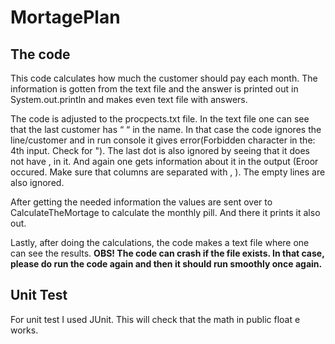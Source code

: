 # MortagePlan

## The code
This code calculates how much the customer should  pay each month. The information is gotten from the text file and the answer is printed out in System.out.println and makes even text file with answers. 

The code is adjusted to the procpects.txt file. In the text file one can see that the last customer has “ “ in the name. In that case the code ignores the line/customer and in run console it gives error(Forbidden character in the: 4th input. Check for "). The last dot is also ignored by seeing that it does not have , in it. And again one gets information about it in the output (Eroor occured. Make sure that columns are separated with , ). The empty lines are also ignored. 

After getting the needed information the values are sent over to CalculateTheMortage to calculate the monthly pill. And there it prints it also out.

Lastly, after doing the calculations, the code makes a text file where one can see the results. 
<b>OBS! The code can crash if the file exists. In that case, please do run the code again and then it should run smoothly once again.</b>

## Unit Test
For unit test I used JUnit. This will check that the math in public float e works.

